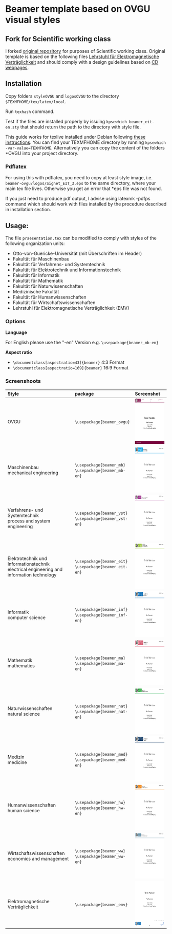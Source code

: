 # Beamer template based on OVGU visual styles

## Fork for Scientific working class

I forked [original repository](https://github.com/eriu/beamer-ovgu) for purposes of Scientific working class. Original template is based on the following files [Lehrstuhl für Elektromagnetische Verträglichkeit](http://www.emv.ovgu.de/Forschung+_+Lehre/Richtlinien+und+Vorlagen-media_id-1424.html) and should comply with a design guidelines based on [CD webpages]( http://www.cd.ovgu.de/).

## Installation


Copy folders ```styleOVGU``` and ```logosOVGU``` to the directory ```$TEXMFHOME/tex/latex/local```.

Run ```texhash``` command.

Test if the files are installed properly by issuing ```kpsewhich beamer_eit-en.sty``` that should return the path to the directory with style file.


This guide works for texlive installed under Debian following [these instructions](https://www.tug.org/texlive/debian.html).  You can find your TEXMFHOME directory by running ```kpsewhich -var-value=TEXMFHOME```. Alternatively you can copy the content of the folders *OVGU into your project directory.

### Pdflatex

For using this with pdflatex, you need to copy at least style image, i.e. ```beamer-ovgu/logos/Signet_EIT_3.eps``` to the same directory, where your main tex file lives. Otherwise you get an error that *eps file was not found.

If you just need to produce pdf output, I advise using latexmk -pdfps command which should work with files installed by the procedure described in installation section.


## Usage:
The file ```praesentation.tex``` can be modified to comply with styles of the following organization units:

* Otto-von-Guericke-Universität (mit Überschriften im Header)
* Fakultät für Maschinenbau
* Fakultät für Verfahrens- und Systemtechnik
* Fakultät für Elektrotechnik und Informationstechnik
* Fakultät für Informatik
* Fakultät für Mathematik
* Fakultät für Naturwissenschaften
* Medizinische Fakultät
* Fakultät für Humanwissenschaften
* Fakultät für Wirtschaftswissenschaften
* Lehrstuhl für Elektromagnetische Verträglichkeit (EMV)

### Options
**Language**

For English please use the "-en" Version e.g. ```\usepackage{beamer_mb-en}```


**Aspect ratio**

* ```\documentclass[aspectratio=43]{beamer}```  4:3 Format
* ```\documentclass[aspectratio=169]{beamer}```  16:9 Format

	
### Screenshoots
Style | package | Screenshot
:---| :---| :---|
OVGU| ```\usepackage{beamer_ovgu}``` | <img src=screenshots/ovgu.png width=189 height=142/>
Maschinenbau <br> mechanical engineering|  ```\usepackage{beamer_mb}``` <br> ```\usepackage{beamer_mb-en}```  | <img src=screenshots/mb.png width=189 height=142/>
Verfahrens- und Systemtechnik <br> process and system engineering|  ```\usepackage{beamer_vst}``` <br> ```\usepackage{beamer_vst-en}```   | <img src=screenshots/vst.png width=189 height=142/>
Elektrotechnik und Informationstechnik <br> electrical engineering and information technology|  ```\usepackage{beamer_eit}``` <br>```\usepackage{beamer_eit-en}``` | <img src=screenshots/eit.png width=189 height=142/>
Informatik <br>computer science|  ```\usepackage{beamer_inf}``` <br>```\usepackage{beamer_inf-en}```  | <img src=screenshots/inf.png width=189 height=142/>
Mathematik <br> mathematics|  ```\usepackage{beamer_ma}``` <br>```\usepackage{beamer_ma-en}```  | <img src=screenshots/ma.png width=189 height=142/>
Naturwissenschaften <br> natural science|  ```\usepackage{beamer_nat}``` <br>```\usepackage{beamer_nat-en}```  | <img src=screenshots/nat.png width=189 height=142/>
Medizin <br> medicine|  ```\usepackage{beamer_med}``` <br>```\usepackage{beamer_med-en}```  | <img src=screenshots/med.png width=189 height=142/>
Humanwissenschaften <br> human science|  ```\usepackage{beamer_hw}``` <br>```\usepackage{beamer_hw-en}```  | <img src=screenshots/hw.png width=189 height=142/>
Wirtschaftswissenschaften <br> economics and management|  ```\usepackage{beamer_ww}``` <br> ```\usepackage{beamer_ww-en}```  | <img src=screenshots/ww.png width=189 height=142/>
Elektromagnetische Verträglichkeit |  ```\usepackage{beamer_emv}```  | <img src=screenshots/emv.png width=189 height=142/>

